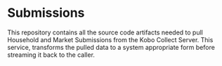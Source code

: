 # Submissions

This repository contains all the source code artifacts needed to pull Household and Market Submissions from the Kobo Collect Server. This service, transforms the pulled data to a system appropriate form before streaming it back to the caller.


